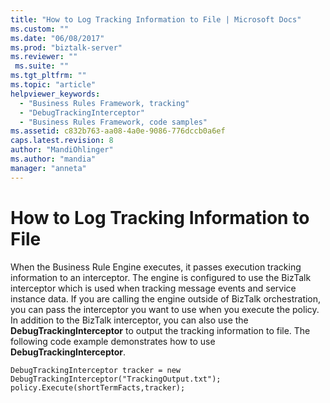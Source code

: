 ```yaml
---
title: "How to Log Tracking Information to File | Microsoft Docs"
ms.custom: ""
ms.date: "06/08/2017"
ms.prod: "biztalk-server"
ms.reviewer: ""
 ms.suite: ""
ms.tgt_pltfrm: ""
ms.topic: "article"
helpviewer_keywords: 
  - "Business Rules Framework, tracking"
  - "DebugTrackingInterceptor"
  - "Business Rules Framework, code samples"
ms.assetid: c832b763-aa08-4a0e-9086-776dccb0a6ef
caps.latest.revision: 8
author: "MandiOhlinger"
ms.author: "mandia"
manager: "anneta"
---
```

# How to Log Tracking Information to File
When the Business Rule Engine executes, it passes execution tracking information to an interceptor. The engine is configured to use the BizTalk interceptor which is used when tracking message events and service instance data. If you are calling the engine outside of BizTalk orchestration, you can pass the interceptor you want to use when you execute the policy. In addition to the BizTalk interceptor, you can also use the **DebugTrackingInterceptor** to output the tracking information to file. The following code example demonstrates how to use **DebugTrackingInterceptor**.  
  
```  
DebugTrackingInterceptor tracker = new DebugTrackingInterceptor("TrackingOutput.txt");  
policy.Execute(shortTermFacts,tracker);  
```